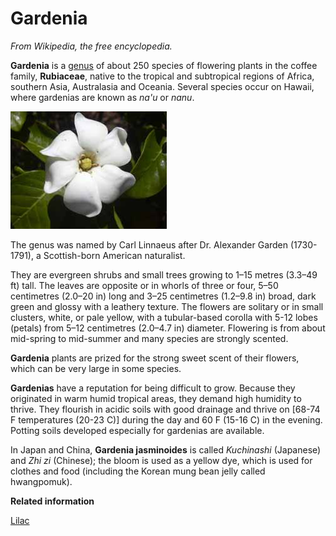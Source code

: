 # Gardenia

*From Wikipedia, the free encyclopedia.*

**Gardenia** is a [genus](glossaryGenus.md) of about 250 species of flowering plants in the coffee family, **Rubiaceae**, native to the tropical and subtropical regions of Africa, southern Asia, Australasia and Oceania. Several species occur on Hawaii, where gardenias are known as *na'u* or *nanu*.

![](../../images/Gardeniaflower.jpg)

The genus was named by Carl Linnaeus after Dr. Alexander Garden \(1730-1791\), a Scottish-born American naturalist.

They are evergreen shrubs and small trees growing to 1–15 metres \(3.3–49 ft\) tall. The leaves are opposite or in whorls of three or four, 5–50 centimetres \(2.0–20 in\) long and 3–25 centimetres \(1.2–9.8 in\) broad, dark green and glossy with a leathery texture. The flowers are solitary or in small clusters, white, or pale yellow, with a tubular-based corolla with 5-12 lobes \(petals\) from 5–12 centimetres \(2.0–4.7 in\) diameter. Flowering is from about mid-spring to mid-summer and many species are strongly scented.

**Gardenia** plants are prized for the strong sweet scent of their flowers, which can be very large in some species.

**Gardenias** have a reputation for being difficult to grow. Because they originated in warm humid tropical areas, they demand high humidity to thrive. They flourish in acidic soils with good drainage and thrive on \[68-74 F temperatures \(20-23 C\)\] during the day and 60 F \(15-16 C\) in the evening. Potting soils developed especially for gardenias are available.

In Japan and China, **Gardenia jasminoides** is called *Kuchinashi* \(Japanese\) and *Zhi zi* \(Chinese\); the bloom is used as a yellow dye, which is used for clothes and food \(including the Korean mung bean jelly called hwangpomuk\).

**Related information**  


[Lilac](lilac.md#)

